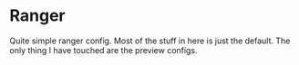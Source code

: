 # Ranger

Quite simple ranger config. Most of the stuff in here is just the default. The only thing I have touched are the preview configs.
